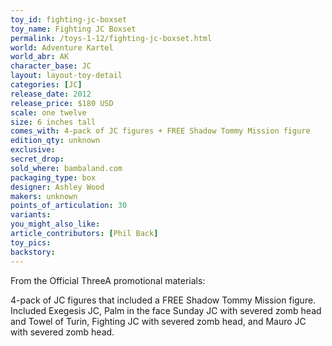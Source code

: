 ```yaml
---
toy_id: fighting-jc-boxset
toy_name: Fighting JC Boxset
permalink: /toys-1-12/fighting-jc-boxset.html
world: Adventure Kartel
world_abr: AK
character_base: JC
layout: layout-toy-detail
categories: [JC]
release_date: 2012
release_price: $180 USD
scale: one twelve
size: 6 inches tall
comes_with: 4-pack of JC figures + FREE Shadow Tommy Mission figure
edition_qty: unknown
exclusive:
secret_drop:
sold_where: bambaland.com
packaging_type: box
designer: Ashley Wood
makers: unknown
points_of_articulation: 30
variants: 
you_might_also_like:
article_contributors: [Phil Back]
toy_pics:
backstory:
---
```

From the Official ThreeA promotional materials:

4-pack of JC figures that included a FREE Shadow Tommy Mission figure. Included Exegesis JC, Palm in the face Sunday JC with severed zomb head and Towel of Turin, Fighting JC with severed zomb head, and Mauro JC with severed zomb head.
